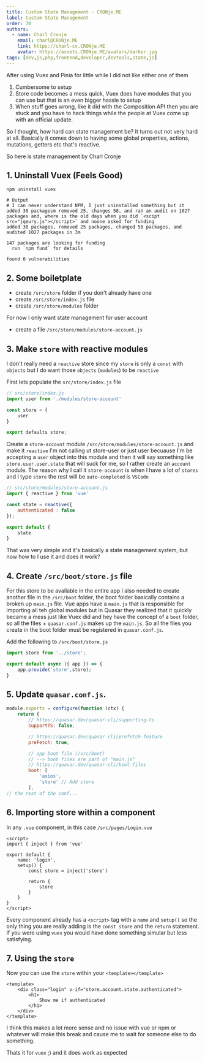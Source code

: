 ```yaml
---
title: Custom State Management - CRONje.ME
label: Custom State Management
order: 70
authors:
  - name: Charl Cronje
    email: charl@CRONje.ME
    link: https://charl-cv.CRONje.ME
    avatar: https://assets.CRONje.ME/avatars/darker.jpg
tags: [dev,js,php,frontend,developer,devtools,state,js]
---
```

After using Vuex and Pinia for little while I did not like either one of them

1. Cumbersome to setup
2. Store code becomes a mess quick, Vuex does have modules that you can use but that is an even bigger hassle to setup
3. When stuff goes wrong, like it did with the Composition API then you are stuck and you have to hack things while the people at Vuex come up with an official update.

So I thought, how hard can state management be? It turns out not very hard at all. Basically it comes down to having some global properties, actions, mutations, getters etc that's reactive.

So here is state management by Charl Cronje

## 1. Uninstall Vuex (Feels Good)

```shell
npm uninstall vuex

# Output
# I can never understand NPM, I just uninstalled something but it added 30 packagesm removed 25, changes 58, and ran an audit on 1027 packages and, where is the old days when you did `<scipt src="jqeury.js"></script>` and noone asked for funding
added 30 packages, removed 25 packages, changed 58 packages, and audited 1027 packages in 3m

147 packages are looking for funding
  run `npm fund` for details

found 0 vulnerabilities
```

## 2. Some boiletplate

- create `/src/store` folder if you don't already have one
- create `/src/store/index.js` file
- create `/src/store/modules` folder

For now I only want state management for user account

- create a file `/src/store/modules/store-account.js` 

## 3. Make `store` with reactive modules

I don't really need a `reactive` store since my `store` is only a `const` with `objects` but I do want those `objects` (`modules`) to be `reactive`

First lets populate the `src/store/index.js` file

```js
// src/store/index.js
import user from './modules/store-account'

const store = {
    user
}

export defaults store;
```

Create a `store-account` module `/src/store/modules/store-account.js` and make it `reactive`
I'm not calling ut store-user or just user becuause I'm be accepting a `user` object into this module and then it will say something like `store.user.user.state` that will suck for me, so I rather create an `account` module. The reason why I call it `store-account` is when I have a lot of `stores` and I type `store` the rest will be `auto-completed` is `VSCode`


```js
// src/store/modules/store-account.js
import { reactive } from 'vue'

const state = reactive({
    authenticated : false
});

export default {
    state
}
```

That was very simple and it's basically a state management system, but now how to I use it and does it work?

## 4. Create `/src/boot/store.js` file

For this store to be available in the entire app I also needed to create another file in the `/src/boot` folder, the boot folder basically contains a broken up `main.js` file. Vue apps have a `main.js` that is responsible for importing all teh global modules but in Quasar they realized that it quickly became a mess just like Vuex did and hey have the concept of a `boot` folder, so all the files + `quasar.conf.js` makes up the `main.js`. So all the files you create in the boot folder must be registered in `quasar.conf.js`.

Add the following to `/src/boot/store.js`

```js
import store from '../store';

export default async ({ app }) => {
    app.provide('store',store);
}
```

## 5. Update `quasar.conf.js`.

```js
module.exports = configure(function (ctx) {
    return {
        // https://quasar.dev/quasar-cli/supporting-ts
        supportTS: false,

        // https://quasar.dev/quasar-cli/prefetch-feature
        preFetch: true,

        // app boot file (/src/boot)
        // --> boot files are part of "main.js"
        // https://quasar.dev/quasar-cli/boot-files
        boot: [
            'axios',
            'store' // Add store
        ],
// the rest of the conf...        
```


## 6. Importing store within a component

In any `.vue` component, in this case `/src/pages/Login.vue`

```vue
<script>
import { inject } from 'vue'

export default {
    name: 'login',
    setup() {
        const store = inject('store')

        return {
            store
        }
    }
}
</script>
```

Every component already has a `<script>` tag with a `name` and `setup()` so the only thing you are really adding is the `const store` and the `return` statement. If you were using `vuex` you would have done something simular but less satisfying.

## 7. Using the `store`

Now you can use the `store` within your `<template></template>`

```vue
<template>
    <div class="login" v-if="store.account.state.authenticated">
        <h1>
            Show me if authenticated
        </h1>
    </div>
</template>
```

I think this makes a lot more sense and no issue with vue or npm or whatever will make this break and cause me to wait for someone else to do something.

Thats it for `vuex` ;) and it does work as expected













